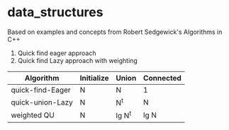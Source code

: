 # data_structures
  Based on examples and concepts from Robert Sedgewick's Algorithms in C++
  
  1. Quick find eager approach
  2. Quick find Lazy approach with weighting
        
| Algorithm | Initialize | Union | Connected |
| --- | --- | --- | --- |
| quick-find-Eager | N | N | 1 |
| quick-union-Lazy | N | N<sup>t</sup> | N |
| weighted QU | N | lg N<sup>t</sup> | lg N |

